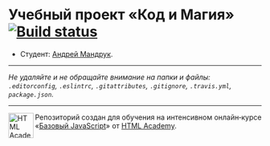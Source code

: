# Учебный проект «Код и Магия» [![Build status][travis-image]][travis-url]

* Студент: [Андрей Мандрук](https://up.htmlacademy.ru/javascript/12/user/532837).

---

_Не удаляйте и не обращайте внимание на папки и файлы:_<br>
_`.editorconfig`, `.eslintrc`, `.gitattributes`, `.gitignore`, `.travis.yml`, `package.json`._

---

<a href="https://htmlacademy.ru/intensive/javascript"><img align="left" width="50" height="50" title="HTML Academy" src="https://up.htmlacademy.ru/static/img/intensive/javascript/logo-for-github.svg"></a>

Репозиторий создан для обучения на интенсивном онлайн‑курсе «[Базовый JavaScript](https://htmlacademy.ru/intensive/javascript)» от [HTML Academy](https://htmlacademy.ru).

[travis-image]: https://travis-ci.org/htmlacademy-javascript/532837-code-and-magick.svg?branch=master
[travis-url]: https://travis-ci.org/htmlacademy-javascript/532837-code-and-magick
